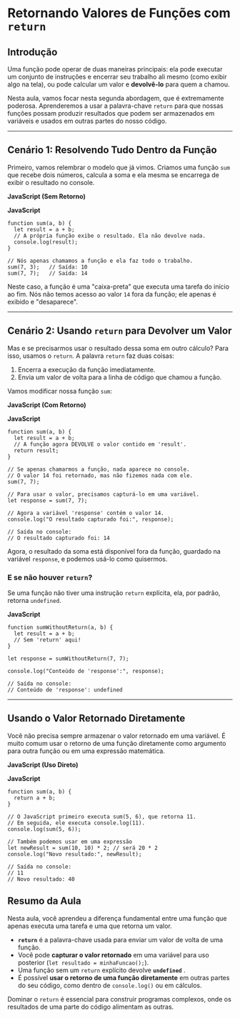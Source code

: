 # Retornando Valores de Funções com `return`

## Introdução

Uma função pode operar de duas maneiras principais: ela pode executar um conjunto de instruções e encerrar seu trabalho ali mesmo (como exibir algo na tela), ou pode calcular um valor e **devolvê-lo** para quem a chamou.

Nesta aula, vamos focar nesta segunda abordagem, que é extremamente poderosa. Aprenderemos a usar a palavra-chave `return` para que nossas funções possam produzir resultados que podem ser armazenados em variáveis e usados em outras partes do nosso código.

---

## Cenário 1: Resolvendo Tudo Dentro da Função

Primeiro, vamos relembrar o modelo que já vimos. Criamos uma função `sum` que recebe dois números, calcula a soma e ela mesma se encarrega de exibir o resultado no console.

**JavaScript (Sem Retorno)**

**JavaScript**

```
function sum(a, b) {
  let result = a + b;
  // A própria função exibe o resultado. Ela não devolve nada.
  console.log(result);
}

// Nós apenas chamamos a função e ela faz todo o trabalho.
sum(7, 3);   // Saída: 10
sum(7, 7);   // Saída: 14
```

Neste caso, a função é uma "caixa-preta" que executa uma tarefa do início ao fim. Nós não temos acesso ao valor `14` fora da função; ele apenas é exibido e "desaparece".

---

## Cenário 2: Usando `return` para Devolver um Valor

Mas e se precisarmos usar o resultado dessa soma em outro cálculo? Para isso, usamos o `return`. A palavra `return` faz duas coisas:

1. Encerra a execução da função imediatamente.
2. Envia um valor de volta para a linha de código que chamou a função.

Vamos modificar nossa função `sum`:

**JavaScript (Com Retorno)**

**JavaScript**

```
function sum(a, b) {
  let result = a + b;
  // A função agora DEVOLVE o valor contido em 'result'.
  return result;
}

// Se apenas chamarmos a função, nada aparece no console.
// O valor 14 foi retornado, mas não fizemos nada com ele.
sum(7, 7);

// Para usar o valor, precisamos capturá-lo em uma variável.
let response = sum(7, 7);

// Agora a variável 'response' contém o valor 14.
console.log("O resultado capturado foi:", response);

// Saída no console:
// O resultado capturado foi: 14
```

Agora, o resultado da soma está disponível fora da função, guardado na variável `response`, e podemos usá-lo como quisermos.

### E se não houver `return`?

Se uma função não tiver uma instrução `return` explícita, ela, por padrão, retorna `undefined`.

**JavaScript**

```
function sumWithoutReturn(a, b) {
  let result = a + b;
  // Sem 'return' aqui!
}

let response = sumWithoutReturn(7, 7);

console.log("Conteúdo de 'response':", response);

// Saída no console:
// Conteúdo de 'response': undefined
```

---

## Usando o Valor Retornado Diretamente

Você não precisa sempre armazenar o valor retornado em uma variável. É muito comum usar o retorno de uma função diretamente como argumento para outra função ou em uma expressão matemática.

**JavaScript (Uso Direto)**

**JavaScript**

```
function sum(a, b) {
  return a + b;
}

// O JavaScript primeiro executa sum(5, 6), que retorna 11.
// Em seguida, ele executa console.log(11).
console.log(sum(5, 6));

// Também podemos usar em uma expressão
let newResult = sum(10, 10) * 2; // será 20 * 2
console.log("Novo resultado:", newResult);

// Saída no console:
// 11
// Novo resultado: 40
```

## Resumo da Aula

Nesta aula, você aprendeu a diferença fundamental entre uma função que apenas executa uma tarefa e uma que retorna um valor.

* **`return`** é a palavra-chave usada para enviar um valor de volta de uma função.
* Você pode **capturar o valor retornado** em uma variável para uso posterior (`let resultado = minhaFuncao();`).
* Uma função sem um `return` explícito devolve  **`undefined`** .
* É possível **usar o retorno de uma função diretamente** em outras partes do seu código, como dentro de `console.log()` ou em cálculos.

Dominar o `return` é essencial para construir programas complexos, onde os resultados de uma parte do código alimentam as outras.
